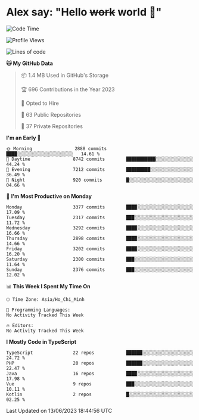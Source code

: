 # Alex say: "Hello ~~work~~ world 🐾"

<!--START_SECTION:waka-->
![Code Time](http://img.shields.io/badge/Code%20Time-839%20hrs%205%20mins-blue)

![Profile Views](http://img.shields.io/badge/Profile%20Views-2-blue)

![Lines of code](https://img.shields.io/badge/From%20Hello%20World%20I%27ve%20Written-41.0%20million%20lines%20of%20code-blue)

**🐱 My GitHub Data** 

> 📦 1.4 MB Used in GitHub's Storage 
 > 
> 🏆 696 Contributions in the Year 2023
 > 
> 💼 Opted to Hire
 > 
> 📜 63 Public Repositories 
 > 
> 🔑 37 Private Repositories 
 > 
**I'm an Early 🐤** 

```text
🌞 Morning                2888 commits        ████░░░░░░░░░░░░░░░░░░░░░   14.61 % 
🌆 Daytime                8742 commits        ███████████░░░░░░░░░░░░░░   44.24 % 
🌃 Evening                7212 commits        █████████░░░░░░░░░░░░░░░░   36.49 % 
🌙 Night                  920 commits         █░░░░░░░░░░░░░░░░░░░░░░░░   04.66 % 
```
📅 **I'm Most Productive on Monday** 

```text
Monday                   3377 commits        ████░░░░░░░░░░░░░░░░░░░░░   17.09 % 
Tuesday                  2317 commits        ███░░░░░░░░░░░░░░░░░░░░░░   11.72 % 
Wednesday                3292 commits        ████░░░░░░░░░░░░░░░░░░░░░   16.66 % 
Thursday                 2898 commits        ████░░░░░░░░░░░░░░░░░░░░░   14.66 % 
Friday                   3202 commits        ████░░░░░░░░░░░░░░░░░░░░░   16.20 % 
Saturday                 2300 commits        ███░░░░░░░░░░░░░░░░░░░░░░   11.64 % 
Sunday                   2376 commits        ███░░░░░░░░░░░░░░░░░░░░░░   12.02 % 
```


📊 **This Week I Spent My Time On** 

```text
🕑︎ Time Zone: Asia/Ho_Chi_Minh

💬 Programming Languages: 
No Activity Tracked This Week

🔥 Editors: 
No Activity Tracked This Week
```

**I Mostly Code in TypeScript** 

```text
TypeScript               22 repos            ██████░░░░░░░░░░░░░░░░░░░   24.72 % 
PHP                      20 repos            ██████░░░░░░░░░░░░░░░░░░░   22.47 % 
Java                     16 repos            ████░░░░░░░░░░░░░░░░░░░░░   17.98 % 
Vue                      9 repos             ███░░░░░░░░░░░░░░░░░░░░░░   10.11 % 
Kotlin                   2 repos             █░░░░░░░░░░░░░░░░░░░░░░░░   02.25 % 
```




 Last Updated on 13/06/2023 18:44:56 UTC
<!--END_SECTION:waka-->
